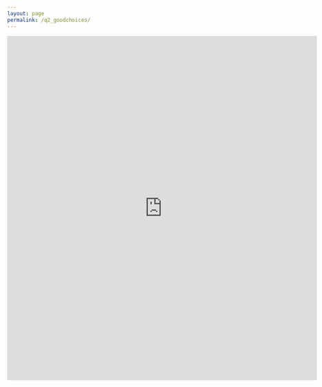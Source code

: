 ```yaml
---
layout: page
permalink: /q2_goodchoices/
---
```

<iframe src="https://docs.google.com/forms/d/e/1FAIpQLSdUA1JlH28VULUCfK-Qh6DAFau2ClsHbQC9sBumuToQtYu-uA/viewform?embedded=true" width="720" height="800" frameborder="0" marginheight="0" marginwidth="0">Wird geladen...</iframe>